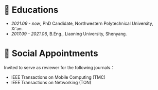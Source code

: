 
# 📖 Educations
- *2021.09 - now*, PhD Candidate, Northwestern Polytechnical University, Xi'an.
- *2017.09 - 2021.06*, B.Eng., Liaoning University, Shenyang.

# 💬 Social Appointments
Invited to serve as reviewer for the following journals：

- IEEE Transactions on Mobile Computing (TMC)
- IEEE Transactions on Networking (TON)
